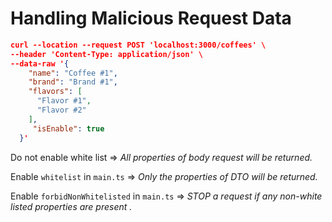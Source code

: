 # Handling Malicious Request Data

```json
curl --location --request POST 'localhost:3000/coffees' \
--header 'Content-Type: application/json' \
--data-raw '{
    "name": "Coffee #1",
    "brand": "Brand #1",
    "flavors": [
      "Flavor #1",
      "Flavor #2"
    ],
     "isEnable": true
  }'
```

Do not enable white list => *All properties of body request will be returned.*

Enable `whitelist` in `main.ts` => *Only the properties of DTO will be returned.*

Enable `forbidNonWhitelisted` in `main.ts` => *STOP a request if any non-white listed properties are present .*
